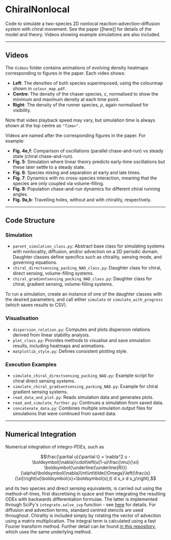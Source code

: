 # ChiralNonlocal

Code to simulate a two-species 2D nonlocal reaction–advection–diffusion system with chiral movement. See the paper [[here]] for details of the model and theory. Videos showing example simulations are also included.

---

## Videos

The `Videos` folder contains animations of evolving density heatmaps corresponding to figures in the paper. Each video shows:

- **Left**: The densities of both species superimposed, using the colourmap shown in `colour_map.pdf`.
- **Centre**: The density of the chaser species, $c$, normalised to show the minimum and maximum density at each time point.
- **Right**: The density of the runner species, $\rho$, again normalised for visibility.

Note that video playback speed may vary, but simulation time is always shown at the top centre as `"Time="`.

Videos are named after the corresponding figures in the paper. For example:
- **Fig. 4e,f**: Comparison of oscillations (parallel chase-and-run) vs steady state (chiral chase-and-run).
- **Fig. 5**: Simulation where linear theory predicts early-time oscillations but these later settle to a steady state.
- **Fig. 6**: Species mixing and separation at early and late times.
- **Fig. 7**: Dynamics with no cross-species interaction, meaning that the species are only coupled via volume-filling.
- **Fig. 8**: Population chase-and-run dynamics for different chiral running angles.
- **Fig. 9a,b**: Travelling holes, without and with chirality, respectively.

---

## Code Structure

### Simulation

- `parent_simulation_class.py`: Abstract base class for simulating systems with nonlocality, diffusion, and/or advection on a 2D periodic domain. Daughter classes define specifics such as chirality, sensing mode, and governing equations.
- `chiral_directsensing_packing_NAD_class.py`: Daughter class for chiral, direct sensing, volume-filling systems.
- `chiral_gradientsensing_packing_NAD_class.py`: Daughter class for chiral, gradient sensing, volume-filling systems.

To run a simulation, create an instance of one of the daughter classes with the desired parameters, and call either `simulate` or `simulate_with_progress` (which saves results to CSV).

### Visualisation

- `dispersion_relation.py`: Computes and plots dispersion relations derived from linear stability analysis.
- `plot_class.py`: Provides methods to visualise and save simulation results, including heatmaps and animations.
- `matplotlib_style.py`: Defines consistent plotting style.

### Execution Examples

- `simulate_chiral_directsensing_packing_NAD.py`: Example script for chiral direct sensing systems.
- `simulate_chiral_gradientsensing_packing_NAD.py`: Example for chiral gradient sensing systems.
- `read_data_and_plot.py`: Reads simulation data and generates plots.
- `read_and_simulate_further.py`: Continues a simulation from saved data.
- `concatenate_data.py`: Combines multiple simulation output files for simulations that were continued from saved data.

---


## Numerical Integration
Numerical integration of integro-PDEs, such as

$$\frac{\partial u}{\partial t} = \nabla^2 u -\boldsymbol{\nabla}\cdot\left(u(1-u)\frac{\mu}{\xi} \boldsymbol{\underline{\underline{R}}}(\alpha)\boldsymbol{\nabla}\int\int\tilde{\Omega}\left(\frac{s}{\xi}\right)u(\boldsymbol{x}+\boldsymbol{s},t) d s_x d s_y\right),$$

and its two species and direct sensing equivalents, is carried out using the method-of-lines, first discretising in space and then integrating the resulting ODEs with backwards differentiation formulae. The latter is implemented through SciPy's `integrate.solve_ivp` function - see [here](https://docs.scipy.org/doc/scipy/reference/generated/scipy.integrate.solve_ivp.html) for details. For diffusion and advection terms, standard centred stencils are used throughout. Chirality is included simply by rotating the vector of advection using a matrix multiplication. The integral term is calculated using a fast Fourier transform method. Further detail can be found [in this repository](https://github.com/JunJewell/NonlocalReactAdvectDiffuse2D), which uses the same underlying method.
